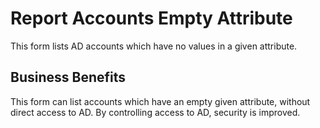 # Report Accounts Empty Attribute
This form lists AD accounts which have no values in a given attribute.

## Business Benefits
This form can list accounts which have an empty given attribute, without direct access to AD. By controlling access to AD, security is improved.
